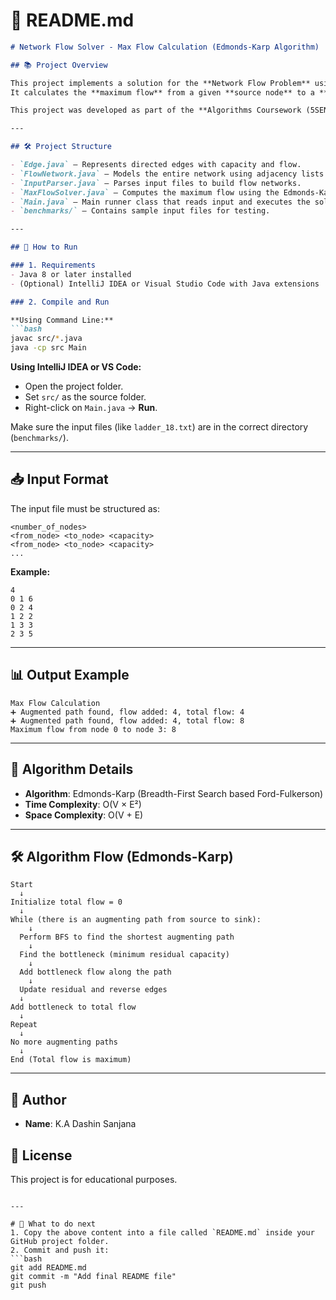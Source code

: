 # 📄 README.md

```markdown
# Network Flow Solver - Max Flow Calculation (Edmonds-Karp Algorithm)

## 📚 Project Overview

This project implements a solution for the **Network Flow Problem** using the **Edmonds-Karp algorithm** (BFS-based Ford-Fulkerson method).  
It calculates the **maximum flow** from a given **source node** to a **sink node** in a directed flow network.

This project was developed as part of the **Algorithms Coursework (5SENG003W)** for the **University of Westminster**.

---

## 🛠 Project Structure

- `Edge.java` — Represents directed edges with capacity and flow.
- `FlowNetwork.java` — Models the entire network using adjacency lists.
- `InputParser.java` — Parses input files to build flow networks.
- `MaxFlowSolver.java` — Computes the maximum flow using the Edmonds-Karp algorithm.
- `Main.java` — Main runner class that reads input and executes the solver.
- `benchmarks/` — Contains sample input files for testing.

---

## 🚀 How to Run

### 1. Requirements
- Java 8 or later installed
- (Optional) IntelliJ IDEA or Visual Studio Code with Java extensions

### 2. Compile and Run

**Using Command Line:**
```bash
javac src/*.java
java -cp src Main
```

**Using IntelliJ IDEA or VS Code:**
- Open the project folder.
- Set `src/` as the source folder.
- Right-click on `Main.java` → **Run**.

Make sure the input files (like `ladder_18.txt`) are in the correct directory (`benchmarks/`).

---

## 📥 Input Format

The input file must be structured as:
```
<number_of_nodes>
<from_node> <to_node> <capacity>
<from_node> <to_node> <capacity>
...
```

**Example:**
```
4
0 1 6
0 2 4
1 2 2
1 3 3
2 3 5
```

---

## 📊 Output Example

```
Max Flow Calculation
➕ Augmented path found, flow added: 4, total flow: 4
➕ Augmented path found, flow added: 4, total flow: 8
Maximum flow from node 0 to node 3: 8
```

---

## 🧠 Algorithm Details

- **Algorithm**: Edmonds-Karp (Breadth-First Search based Ford-Fulkerson)
- **Time Complexity**: O(V × E²)
- **Space Complexity**: O(V + E)

---

## 🛠 Algorithm Flow (Edmonds-Karp)

```
Start
  ↓
Initialize total flow = 0
  ↓
While (there is an augmenting path from source to sink):
    ↓
  Perform BFS to find the shortest augmenting path
    ↓
  Find the bottleneck (minimum residual capacity)
    ↓
  Add bottleneck flow along the path
    ↓
  Update residual and reverse edges
  ↓
Add bottleneck to total flow
  ↓
Repeat
  ↓
No more augmenting paths
  ↓
End (Total flow is maximum)
```

---

## 📑 Author

- **Name**: K.A Dashin Sanjana


## 📜 License

This project is for educational purposes.

```

---

# 📌 What to do next
1. Copy the above content into a file called `README.md` inside your GitHub project folder.
2. Commit and push it:
```bash
git add README.md
git commit -m "Add final README file"
git push
